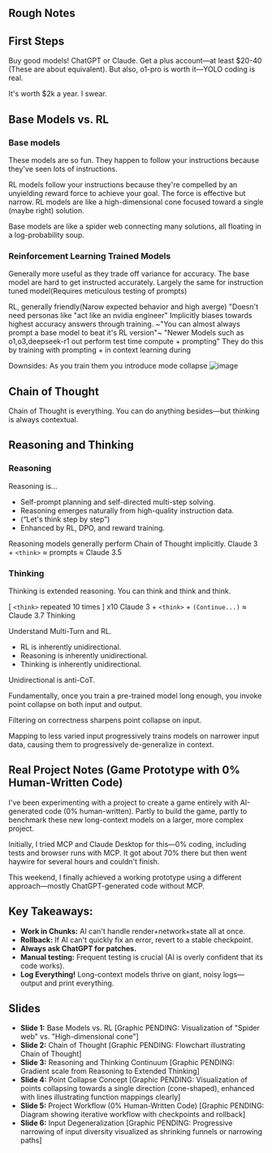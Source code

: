 ## Rough Notes

## First Steps
Buy good models!
ChatGPT or Claude. Get a plus account—at least $20-40 (These are about equivalent).
But also, o1-pro is worth it—YOLO coding is real.

It's worth $2k a year. I swear.

## Base Models vs. RL

### Base models
These models are so fun. They happen to follow your instructions because they've seen lots of instructions.

RL models follow your instructions because they're compelled by an unyielding reward force to achieve your goal.
The force is effective but narrow.
RL models are like a high-dimensional cone focused toward a single (maybe right) solution.

Base models are like a spider web connecting many solutions, all floating in a log-probability soup.

### Reinforcement Learning Trained Models
Generally more useful as they trade off variance for accuracy.
The base model are hard to get instructed accurately.
Largely the same for instruction tuned model(Requires meticulous testing of prompts)

RL, generally friendly(Narow expected behavior and high averge)
"Doesn't need personas like "act like an nvidia engineer"
Implicitly biases towards highest accuracy answers through training.
~"You can almost always prompt a base model to beat it's RL version"~
"Newer Models such as o1,o3,deepseek-r1 out perform test time compute + prompting"
They do this by training with prompting + in context learning during


Downsides:
As you train them you introduce mode collapse
![image](https://github.com/user-attachments/assets/b0ba2565-8697-46f3-a5d9-901956a6db35)


## Chain of Thought

Chain of Thought is everything. You can do anything besides—but thinking is always contextual.

## Reasoning and Thinking

### Reasoning
Reasoning is...
- Self-prompt planning and self-directed multi-step solving.
- Reasoning emerges naturally from high-quality instruction data.
- (“Let's think step by step”)
- Enhanced by RL, DPO, and reward training.

Reasoning models generally perform Chain of Thought implicitly.
Claude 3 + `<think>` ≈ prompts ≈ Claude 3.5

### Thinking
Thinking is extended reasoning.
You can think and think and think.

[ `<think>` repeated 10 times ] x10
Claude 3 + `<think>` + `(Continue...)` ≈ Claude 3.7 Thinking

Understand Multi-Turn and RL.

- RL is inherently unidirectional.
- Reasoning is inherently unidirectional.
- Thinking is inherently unidirectional.

Unidirectional is anti-CoT.

Fundamentally, once you train a pre-trained model long enough, you invoke point collapse on both input and output.

Filtering on correctness sharpens point collapse on input.

Mapping to less varied input progressively trains models on narrower input data, causing them to progressively de-generalize in context.

## Real Project Notes (Game Prototype with 0% Human-Written Code)

I've been experimenting with a project to create a game entirely with AI-generated code (0% human-written). Partly to build the game, partly to benchmark these new long-context models on a larger, more complex project.

Initially, I tried MCP and Claude Desktop for this—0% coding, including tests and browser runs with MCP. It got about 70% there but then went haywire for several hours and couldn't finish.

This weekend, I finally achieved a working prototype using a different approach—mostly ChatGPT-generated code without MCP.

## Key Takeaways:

- **Work in Chunks:** AI can't handle render+network+state all at once.
- **Rollback:** If AI can't quickly fix an error, revert to a stable checkpoint.
- **Always ask ChatGPT for patches.**
- **Manual testing:** Frequent testing is crucial (AI is overly confident that its code works).
- **Log Everything!** Long-context models thrive on giant, noisy logs—output and print everything.

## Slides

- **Slide 1:** Base Models vs. RL [Graphic PENDING: Visualization of "Spider web" vs. "High-dimensional cone"]
- **Slide 2:** Chain of Thought [Graphic PENDING: Flowchart illustrating Chain of Thought]
- **Slide 3:** Reasoning and Thinking Continuum [Graphic PENDING: Gradient scale from Reasoning to Extended Thinking]
- **Slide 4:** Point Collapse Concept [Graphic PENDING: Visualization of points collapsing towards a single direction (cone-shaped), enhanced with lines illustrating function mappings clearly]
- **Slide 5:** Project Workflow (0% Human-Written Code) [Graphic PENDING: Diagram showing iterative workflow with checkpoints and rollback]
- **Slide 6:** Input Degeneralization [Graphic PENDING: Progressive narrowing of input diversity visualized as shrinking funnels or narrowing paths]

